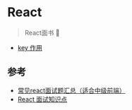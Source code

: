 # React

> React面书 📑

- [key 作用](./1.md)

## 参考

- [常见react面试题汇总（适合中级前端）](https://segmentfault.com/a/1190000016885832)
- [React 面试知识点](https://zhuanlan.zhihu.com/p/67587627)
